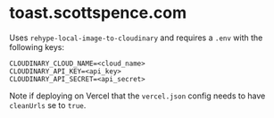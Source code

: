 # toast.scottspence.com

Uses `rehype-local-image-to-cloudinary` and requires a `.env` with the
following keys:

```
CLOUDINARY_CLOUD_NAME=<cloud_name>
CLOUDINARY_API_KEY=<api_key>
CLOUDINARY_API_SECRET=<api_secret>
```

Note if deploying on Vercel that the `vercel.json` config needs to
have `cleanUrls` se to `true`.
